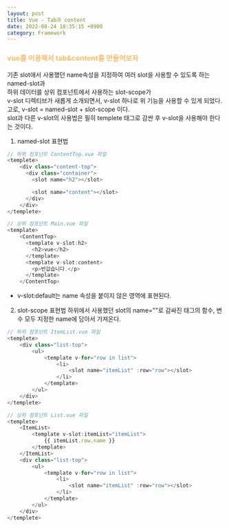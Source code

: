 ```yaml
---
layout: post
title: Vue - Tab과 content
date: 2022-08-24 18:35:15 +0900
category: Framework
---
```


### <span style="color:#febc68;font-weight:bold">vue를 이용해서 tab&content를 만들어보자</span> 
기존 slot애서 사용했던 name속성을 지정하여 여러 slot을 사용할 수 있도록 하는 named-slot과  
하위 데이터를 상위 컴포넌트에서 사용하는 slot-scope가  
v-slot 디렉티브가 새롭게 소개되면서, v-slot 하나로 위 기능을 사용할 수 있게 되었다.  
고로, v-slot = named-slot + slot-scope 이다.  
slot과 다른 v-slot의 사용법은 필히 templete 태그로 감싼 후 v-slot을 사용해야 한다는 것이다.    

1. named-slot 표현법
```javascript
// 하위 컴포넌트 ContentTop.vue 파일
<templete>
    <div class="content-top">
      <div class="container">
        <slot name="h2"></slot>

        <slot name="content"></slot>
      </div>
    </div>
</templete>

// 상위 컴포넌트 Main.vue 파일
<template>
    <ContentTop>
      <template v-slot:h2>
        <h2>vue</h2>
      </template>
      <template v-slot:content>
        <p>반갑습니다.</p>
      </template>
    </ContentTop>
```
* v-slot:default는 name 속성을 붙이지 않은 영역에 표현된다.


2. slot-scope 표현법
하위에서 사용했던 slot의 name=""로 감싸진 태그의 함수, 변수 모두 지정한 name에 담아서 가져온다.
```javascript
// 하위 컴포넌트 ItemList.vue 파일
<templete>
    <div class="list-top">
        <ul>
            <template v-for="row in list">
                <li>
                    <slot name="itemList" :row="row"></slot>
                </li>                
            </template>
        </ul>
    </div>
</templete>

// 상위 컴포넌트 List.vue 파일
<templete>
    <ItemList>
        <template v-slot:itemList="itemList">
            {{ itemList.row.name }}
        </template>
    </ItemList>
    <div class="list-top">
        <ul>
            <template v-for="row in list">
                <li>
                    <slot name="itemList" :row="row"></slot>
                </li>                
            </template>
        </ul>
    </div>
</templete>
```